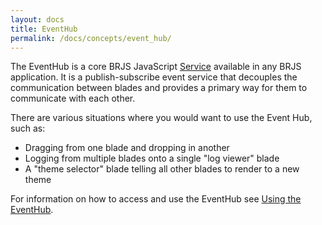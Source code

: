 ```yaml
---
layout: docs
title: EventHub
permalink: /docs/concepts/event_hub/
---
```


The EventHub is a core BRJS JavaScript [Service](/docs/concepts/services) available in any BRJS application. It is a publish-subscribe event service that decouples the communication between blades and provides a primary way for them to communicate with each other.

There are various situations where you would want to use the Event Hub, such as:

* Dragging from one blade and dropping in another
* Logging from multiple blades onto a single "log viewer" blade
* A "theme selector" blade telling all other blades to render to a new theme

For information on how to access and use the EventHub see [Using the EventHub](/docs/use/event_hub/).

